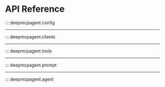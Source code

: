 # API Reference

::: deepmcpagent.config

---

::: deepmcpagent.clients

---

::: deepmcpagent.tools

---

::: deepmcpagent.prompt

---

::: deepmcpagent.agent
